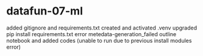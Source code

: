 # datafun-07-ml
added gitignore and requirements.txt
created and activated .venv
upgraded pip 
install requirements.txt error metedata-generation_failed
outline notebook and added codes (unable to run due to previous install modules error)